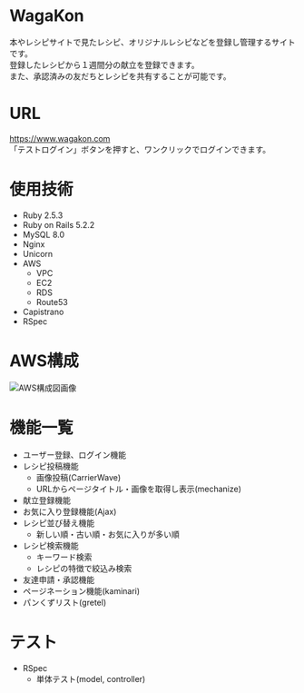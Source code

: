 # WagaKon
本やレシピサイトで見たレシピ、オリジナルレシピなどを登録し管理するサイトです。  
登録したレシピから１週間分の献立を登録できます。  
また、承認済みの友だちとレシピを共有することが可能です。

# URL
https://www.wagakon.com  
「テストログイン」ボタンを押すと、ワンクリックでログインできます。

# 使用技術
* Ruby 2.5.3
* Ruby on Rails 5.2.2
* MySQL 8.0
* Nginx
* Unicorn
* AWS
  * VPC
  * EC2
  * RDS
  * Route53
* Capistrano
* RSpec

# AWS構成
![AWS構成図画像](https://user-images.githubusercontent.com/69507322/105702288-eccedd80-5f4e-11eb-9383-255700aac195.png)


# 機能一覧
* ユーザー登録、ログイン機能
* レシピ投稿機能
  * 画像投稿(CarrierWave)
  * URLからページタイトル・画像を取得し表示(mechanize)
* 献立登録機能 
* お気に入り登録機能(Ajax)
* レシピ並び替え機能
  * 新しい順・古い順・お気に入りが多い順 
* レシピ検索機能
  * キーワード検索
  * レシピの特徴で絞込み検索
* 友達申請・承認機能
* ページネーション機能(kaminari)
* パンくずリスト(gretel)

# テスト
* RSpec
  * 単体テスト(model, controller) 
